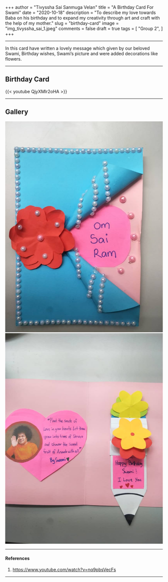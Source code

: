 +++
author = "Tivyssha Sai Sanmuga Velan"
title = "A Birthday Card For Swami"
date = "2020-10-18"
description = "To describe my love towards Baba on his birthday and to expand my creativity through art and craft with the help of my mother."
slug = "birthday-card"
image = "img_tivyssha_sai_1.jpeg"
comments = false
draft = true
tags = [
    "Group 2",
]
+++

---

In this card have written a lovely message which given by our beloved Swami, Birthday wishes, Swami’s picture and were added decorations like flowers.

---

## Birthday Card

{{< youtube QjyXMlr2oHA >}}

---

## Gallery

![](img_tivyssha_sai_1.jpeg) ![](img_tivyssha_sai_2.jpeg)

---

#### References

1. https://www.youtube.com/watch?v=nq9pbsVecFs

---
